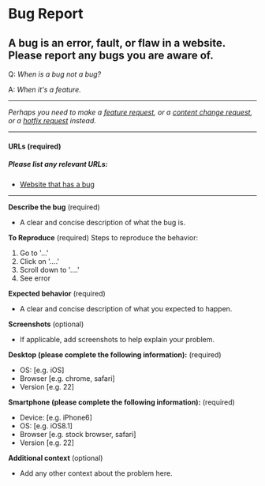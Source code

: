 # Bug Report
## A bug is an error, fault, or flaw in a website. Please report any bugs you are aware of.

Q: _When is a bug not a bug?_

A: _When it's a feature._

---

_Perhaps you need to make a [feature request](/feature-request.md), or a [content change request](/content-change-request.md), or a [hotfix request](/hotfix-request.md) instead._

---

#### URLs (required)
##### Please list any relevant URLs:
   * [Website that has a bug](#)

---
**Describe the bug** (required)
  * A clear and concise description of what the bug is.

**To Reproduce** (required)
Steps to reproduce the behavior:
  1. Go to '...'
  2. Click on '....'
  3. Scroll down to '....'
  4. See error

**Expected behavior** (required)
  * A clear and concise description of what you expected to happen.

**Screenshots** (optional)
 * If applicable, add screenshots to help explain your problem.

**Desktop (please complete the following information):** (required)
 - OS: [e.g. iOS]
 - Browser [e.g. chrome, safari]
 - Version [e.g. 22]

**Smartphone (please complete the following information):** (required)
 - Device: [e.g. iPhone6]
 - OS: [e.g. iOS8.1]
 - Browser [e.g. stock browser, safari]
 - Version [e.g. 22]

**Additional context** (optional)
 * Add any other context about the problem here.

